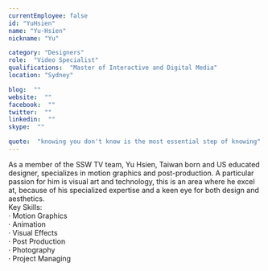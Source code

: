 ```yaml
---
currentEmployee: false
id: "YuHsien"
name: "Yu-Hsien"
nickname: "Yu"

category: "Designers"
role:  "Video Specialist"
qualifications:  "Master of Interactive and Digital Media"
location: "Sydney"

blog:  ""
website:  ""
facebook:  ""
twitter:  ""
linkedin:  ""
skype:  ""

quote:  "knowing you don't know is the most essential step of knowing"
---
```


 As a member of the SSW TV team, Yu Hsien, Taiwan born and US educated designer, specializes in motion graphics and post-production. A particular passion for him is visual art and technology, this is an area where he excel at, because of his specialized expertise and a keen eye for both design and aesthetics.   
Key Skills:  
· Motion Graphics  
· Animation  
· Visual Effects  
· Post Production  
· Photography  
· Project Managing   
